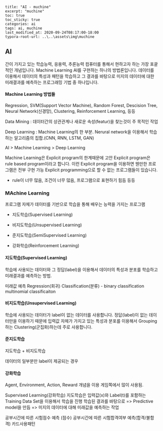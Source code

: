 ```title: "AI - pandas_practice"
title: "AI - muchine"
excerpt: "muchine"
toc: true
toc_sticky: true
categories: ai
tags: ai, muchine
last_modified_at: 2020-09-24T08:17:00-18:00
typora-root-url: ..\..\assets\img\muchine
```

## AI

간이 가지고 있는 학습능력, 응용력, 추론능력 컴퓨터를 통해서 
현하고자 하는 가장 포괄적인 개념입니다.
Machine Learning AI를 구현하는 하나의 방법론입니다. 
데이터를 이용해서 데이터의 특성과 패턴을 학습하고 그 결과를 바탕으로 
미지의 데이터에 대한 미래결과를 예측하는 프로그래밍 기법 중 하나입니다.



####  Machine Learning 방법들

Regression, SVM(Support Vector Machine), Random Forest, Descision Tree,
Neural Network(신경망), Clustering, Reinforcement Learning, 등등

Data Mining : 데이터간의 상관관계나 새로운 속성(featur)을 찾는것이 주 목적인 작업

Deep Learning : Machine Learning의 한 부분. Nerural network을 이용해서 
                             학습하는 알고리즘의 집합.(CNN, RNN, LSTM, GAN)

AI > Machine Learning > Deep Learning

Machine Learning은 Explicit program의 한계때문에 고안
Explicit program은 rule based program이라고 합니다.
이런 Explicit program을 이용하면 웬만한 프로그램은 전부 구현 가능
Explicit programming으로 할 수 없는 프로그램들이 있습니다.

- rule이 너무 많음, 조건이 너무 많음, 프로그램으로 표현하기 힘듬 등등



### MAchine Learning

프로그램 자체가 데이터를 기반으로 학습을 통해 배우는 능력을 가지는 프로그램

 - 지도학습(Supervised Learning)

 - 비지도학습(Unsupervised Learning)

 - 준지도학습(SemiSupervised Learning)

 - 강화학습(Reinforcement Learning)

   

 #### 지도학습(Supervised Learning)

학습에 사용되는 데이터와 그 정답(label)을 이용해서 데이터의 특성과 분포를 학습하고 미래결과를 예측하는 방법.

미래값 예측
Regression(회귀)
Classification(분류) - binary classification
multinomial classificaiton



#### 비지도학습(Unsupervised Learning)

학습에 사용되는 데이터가 label이 없는 데이터를 사용합니다.
정답(label)이 없는 데이터만을 이용하기 때문에 입력값 자체가 가지고 있는 특성과 분포를 이용해서
Grouping하는 Clustering(군집화)하는데 주로 사용합니다.



####  준지도학습 

지도학습 + 비지도학습

데이터의 일부분만 label이 제공되는 경우



#### 강화학습

Agent, Environment, Action, Reward 개념을 이용
게임쪽에서 많이 사용됨.

Supervised Learning(강화학습)
지도학습은 입력값(x)와 Label(t)를 포함하는 Training Data Set을 이용해서 
학습을 진행
학습된 결과를 바탕으로 => Predictive model을 만듬 => 미지의 데이터에 대해 미래값을 예측하는 작업

공부시간에 따른 시험점수 예측 (점수)
공부시간에 따른 시험합격여부 예측(합격/불합격)
카드사용패턴

